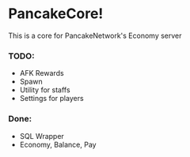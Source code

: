 # PancakeCore!

This is a core for PancakeNetwork's Economy server

### TODO:

- AFK Rewards
- Spawn
- Utility for staffs
- Settings for players

### Done:

- SQL Wrapper
- Economy, Balance, Pay